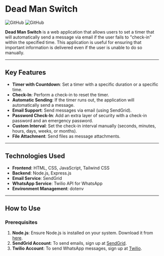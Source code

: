 # Dead Man Switch

![GitHub](https://img.shields.io/badge/license-MIT-blue)  ![GitHub](https://img.shields.io/badge/status-active-brightgreen)

**Dead Man Switch** is a web application that allows users to set a timer that will automatically send a message via email if the user fails to "check-in" within the specified time. This application is useful for ensuring that important information is delivered even if the user is unable to do so manually.

---

## Key Features

- **Timer with Countdown**: Set a timer with a specific duration or a specific time.
- **Check-In**: Perform a check-in to reset the timer.
- **Automatic Sending**: If the timer runs out, the application will automatically send a message.
- **Email Support**: Send messages via email (using SendGrid).
- **Password Check-In**: Add an extra layer of security with a check-in password and an emergency password.
- **Custom Interval**: Set the check-in interval manually (seconds, minutes, hours, days, weeks, or months).
- **File Attachment**: Send files as message attachments.

---

## Technologies Used

- **Frontend**: HTML, CSS, JavaScript, Tailwind CSS
- **Backend**: Node.js, Express.js
- **Email Service**: SendGrid
- **WhatsApp Service**: Twilio API for WhatsApp
- **Environment Management**: dotenv

---

## How to Use

### Prerequisites

1. **Node.js**: Ensure Node.js is installed on your system. Download it from [here](https://nodejs.org/).
2. **SendGrid Account**: To send emails, sign up at [SendGrid](https://sendgrid.com/).
3. **Twilio Account**: To send WhatsApp messages, sign up at [Twilio](https://www.twilio.com/).

